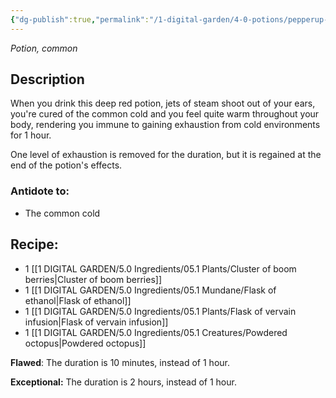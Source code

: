 ```yaml
---
{"dg-publish":true,"permalink":"/1-digital-garden/4-0-potions/pepperup-potion/","tags":["potion","yr4","common"]}
---
```


*Potion, common* 

## Description

When you drink this deep red potion, jets of steam shoot out of your ears, you're cured of the common cold and you feel quite warm throughout your body, rendering you immune to gaining exhaustion from cold environments for 1 hour. 

One level of exhaustion is removed for the duration, but it is regained at the end of the potion's effects.

### Antidote to: 
- The common cold

## Recipe:

* 1 [[1 DIGITAL GARDEN/5.0 Ingredients/05.1 Plants/Cluster of boom berries\|Cluster of boom berries]]
* 1 [[1 DIGITAL GARDEN/5.0 Ingredients/05.1 Mundane/Flask of ethanol\|Flask of ethanol]]
* 1 [[1 DIGITAL GARDEN/5.0 Ingredients/05.1 Plants/Flask of vervain infusion\|Flask of vervain infusion]]
* 1 [[1 DIGITAL GARDEN/5.0 Ingredients/05.1 Creatures/Powdered octopus\|Powdered octopus]]

**Flawed**:
The duration is 10 minutes, instead of 1 hour.

**Exceptional:** 
The duration is 2 hours, instead of 1 hour.